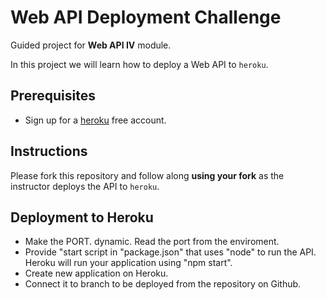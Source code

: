 # Web API Deployment Challenge

Guided project for **Web API IV** module.

In this project we will learn how to deploy a Web API to `heroku`.

## Prerequisites

- Sign up for a [heroku](https://www.heroku.com/) free account.

## Instructions

Please fork this repository and follow along **using your fork** as the instructor deploys the API to `heroku`.

## Deployment to Heroku

- Make the PORT. dynamic. Read the port from the enviroment.
- Provide "start script in "package.json" that uses "node"
to run the API. Heroku will run your application using "npm start".
- Create new application on Heroku.
- Connect it to branch to be deployed from the repository on Github.